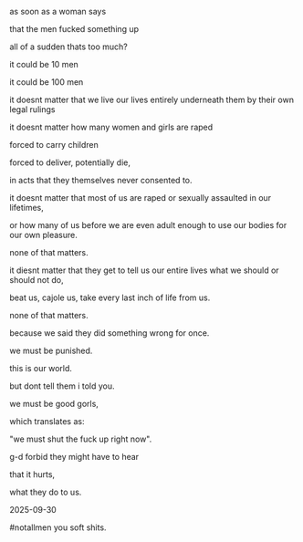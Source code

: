 as soon as a woman says 

that the men fucked something up

all of a sudden thats too much?

it could be 10 men

it could be 100 men

it doesnt matter that we live our lives entirely underneath them by their own legal rulings

it doesnt matter how many women and girls are raped

forced to carry children

forced to deliver, potentially die, 

in acts that they themselves never consented to.

it doesnt matter that most of us are raped or sexually assaulted in our lifetimes,

or how many of us before we are even adult enough to use our bodies for our own pleasure.

none of that matters.

it diesnt matter that they get to tell us our entire lives what we should or should not do,

beat us, cajole us, take every last inch of life from us.

none of that matters.

because we said they did something wrong for once.

we must be punished.

this is our world.

but dont tell them i told you.

we must be good gorls,

which translates as:

"we must shut the fuck up right now".

g-d forbid they might have to hear

that it hurts,

what they do to us.

2025-09-30

#notallmen you soft shits.

